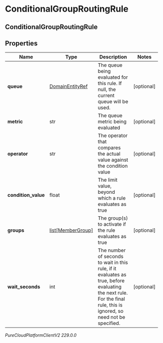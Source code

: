 # ConditionalGroupRoutingRule

## ConditionalGroupRoutingRule

## Properties

|Name | Type | Description | Notes|
|------------ | ------------- | ------------- | -------------|
| **queue** | [DomainEntityRef](DomainEntityRef) | The queue being evaluated for this rule.  If null, the current queue will be used. | [optional] |
| **metric** | str | The queue metric being evaluated | [optional] |
| **operator** | str | The operator that compares the actual value against the condition value | [optional] |
| **condition_value** | float | The limit value, beyond which a rule evaluates as true | [optional] |
| **groups** | [list[MemberGroup]](MemberGroup) | The group(s) to activate if the rule evaluates as true | [optional] |
| **wait_seconds** | int | The number of seconds to wait in this rule, if it evaluates as true, before evaluating the next rule.  For the final rule, this is ignored, so need not be specified. | [optional] |



_PureCloudPlatformClientV2 229.0.0_
